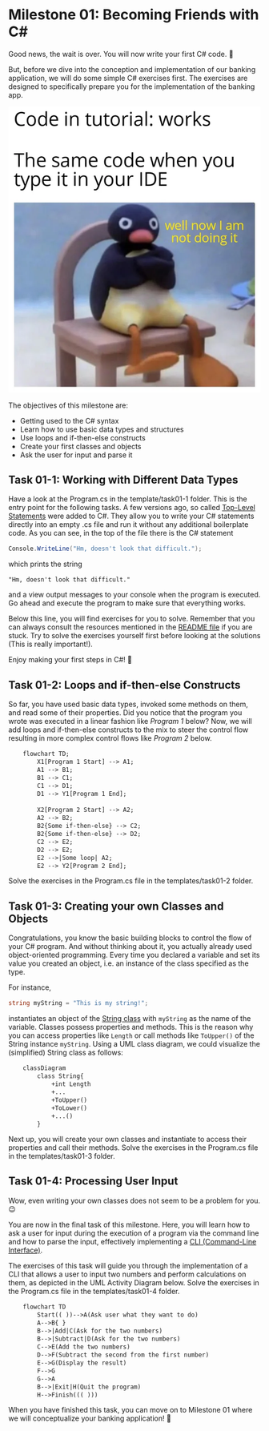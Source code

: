 # Milestone 01: Becoming Friends with C#

Good news, the wait is over. You will now write your first C# code. 🥳

But, before we dive into the conception and implementation of our banking application, we will do some simple C# exercises first. The exercises are designed to specifically prepare you for the implementation of the banking app.

![Tutorial versus IDE](../pictures/tutorial_versus_ide.webp)

The objectives of this milestone are:

- Getting used to the C# syntax
- Learn how to use basic data types and structures
- Use loops and if-then-else constructs
- Create your first classes and objects
- Ask the user for input and parse it

## Task 01-1: Working with Different Data Types

Have a look at the Program.cs in the template/task01-1 folder. This is the entry point for the following tasks. A few versions ago, so called [Top-Level Statements](https://learn.microsoft.com/en-us/dotnet/csharp/whats-new/tutorials/top-level-statements) were added to C#. They allow you to write your C# statements directly into an empty .cs file and run it without any additional boilerplate code. As you can see, in the top of the file there is the C# statement

```csharp
Console.WriteLine("Hm, doesn't look that difficult.");
```

which prints the string

```
"Hm, doesn't look that difficult."
```

and a view output messages to your console when the program is executed. Go ahead and execute the program to make sure that everything works.

Below this line, you will find exercises for you to solve. Remember that you can always consult the resources mentioned in the [README file](../README.md) if you are stuck. Try to solve the exercises yourself first before looking at the solutions (This is really important!).

Enjoy making your first steps in C#! 🥳

## Task 01-2: Loops and if-then-else Constructs

So far, you have used basic data types, invoked some methods on them, and read some of their properties. Did you notice that the program you wrote was executed in a linear fashion like _Program 1_ below? Now, we will add loops and if-then-else constructs to the mix to steer the control flow resulting in more complex control flows like _Program 2_ below.

```mermaid
    flowchart TD;
        X1[Program 1 Start] --> A1;
        A1 --> B1;
        B1 --> C1;
        C1 --> D1;
        D1 --> Y1[Program 1 End];

        X2[Program 2 Start] --> A2;
        A2 --> B2;
        B2{Some if-then-else} --> C2;
        B2{Some if-then-else} --> D2;
        C2 --> E2;
        D2 --> E2;
        E2 -->|Some loop| A2;
        E2 --> Y2[Program 2 End];
```

Solve the exercises in the Program.cs file in the templates/task01-2 folder.

## Task 01-3: Creating your own Classes and Objects

Congratulations, you know the basic building blocks to control the flow of your C# program. And without thinking about it, you actually already used object-oriented programming. Every time you declared a variable and set its value you created an object, i.e. an instance of the class specified as the type.

For instance,

```csharp
string myString = "This is my string!";
```

instantiates an object of the [String class](https://learn.microsoft.com/en-us/dotnet/api/system.string?view=net-7.0) with `myString` as the name of the variable. Classes possess properties and methods. This is the reason why you can access properties like `Length` or call methods like `ToUpper()` of the String instance `myString`. Using a UML class diagram, we could visualize the (simplified) String class as follows:

```mermaid
    classDiagram
        class String{
            +int Length
            +...
            +ToUpper()
            +ToLower()
            +...()
        }
```

Next up, you will create your own classes and instantiate to access their properties and call their methods. Solve the exercises in the Program.cs file in the templates/task01-3 folder.

## Task 01-4: Processing User Input

Wow, even writing your own classes does not seem to be a problem for you. 😉

You are now in the final task of this milestone. Here, you will learn how to ask a user for input during the execution of a program via the command line and how to parse the input, effectively implementing a [CLI (Command-Line Interface)](https://en.wikipedia.org/wiki/Command-line_interface).

The exercises of this task will guide you through the implementation of a CLI that allows a user to input two numbers and perform calculations on them, as depicted in the UML Activity Diagram below. Solve the exercises in the Program.cs file in the templates/task01-4 folder.

```mermaid
    flowchart TD
        Start(( ))-->A(Ask user what they want to do)
        A-->B{ }
        B-->|Add|C(Ask for the two numbers)
        B-->|Subtract|D(Ask for the two numbers)
        C-->E(Add the two numbers)
        D-->F(Subtract the second from the first number)
        E-->G(Display the result)
        F-->G
        G-->A
        B-->|Exit|H(Quit the program)
        H-->Finish((( )))
 ```

When you have finished this task, you can move on to Milestone 01 where we will conceptualize your banking application! 🚀
